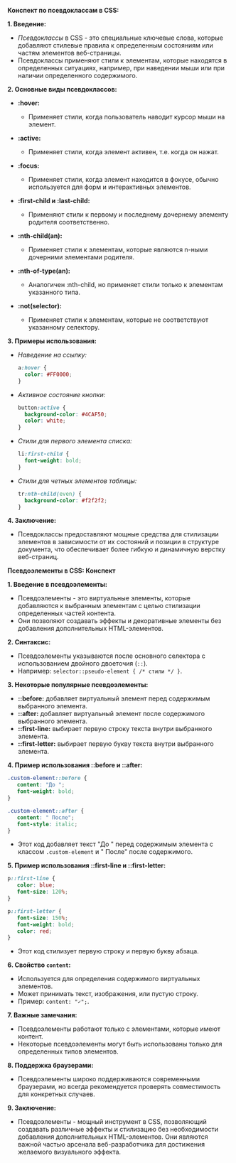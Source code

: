 **Конспект по псевдоклассам в CSS:**

**1. Введение:**
   - *Псевдоклассы* в CSS - это специальные ключевые слова, которые добавляют стилевые правила к определенным состояниям или частям элементов веб-страницы.
   - Псевдоклассы применяют стили к элементам, которые находятся в определенных ситуациях, например, при наведении мыши или при наличии определенного содержимого.

**2. Основные виды псевдоклассов:**

   - **:hover:**
     - Применяет стили, когда пользователь наводит курсор мыши на элемент.

   - **:active:**
     - Применяет стили, когда элемент активен, т.е. когда он нажат.

   - **:focus:**
     - Применяет стили, когда элемент находится в фокусе, обычно используется для форм и интерактивных элементов.

   - **:first-child и :last-child:**
     - Применяют стили к первому и последнему дочернему элементу родителя соответственно.

   - **:nth-child(an):**
     - Применяет стили к элементам, которые являются n-ными дочерними элементами родителя.

   - **:nth-of-type(an):**
     - Аналогичен :nth-child, но применяет стили только к элементам указанного типа.

   - **:not(selector):**
     - Применяет стили к элементам, которые не соответствуют указанному селектору.

**3. Примеры использования:**

   - *Наведение на ссылку:*
     ```css
     a:hover {
       color: #FF0000;
     }
     ```

   - *Активное состояние кнопки:*
     ```css
     button:active {
       background-color: #4CAF50;
       color: white;
     }
     ```

   - *Стили для первого элемента списка:*
     ```css
     li:first-child {
       font-weight: bold;
     }
     ```

   - *Стили для четных элементов таблицы:*
     ```css
     tr:nth-child(even) {
       background-color: #f2f2f2;
     }
     ```

**4. Заключение:**
   - Псевдоклассы предоставляют мощные средства для стилизации элементов в зависимости от их состояний и позиции в структуре документа, что обеспечивает более гибкую и динамичную верстку веб-страниц.

**Псевдоэлементы в CSS: Конспект**

**1. Введение в псевдоэлементы:**
   - Псевдоэлементы - это виртуальные элементы, которые добавляются к выбранным элементам с целью стилизации определенных частей контента.
   - Они позволяют создавать эффекты и декоративные элементы без добавления дополнительных HTML-элементов.

**2. Синтаксис:**
   - Псевдоэлементы указываются после основного селектора с использованием двойного двоеточия (`::`).
   - Например: `selector::pseudo-element { /* стили */ }`.

**3. Некоторые популярные псевдоэлементы:**
   - **::before:** добавляет виртуальный элемент перед содержимым выбранного элемента.
   - **::after:** добавляет виртуальный элемент после содержимого выбранного элемента.
   - **::first-line:** выбирает первую строку текста внутри выбранного элемента.
   - **::first-letter:** выбирает первую букву текста внутри выбранного элемента.

**4. Пример использования ::before и ::after:**
   ```css
   .custom-element::before {
      content: "До ";
      font-weight: bold;
   }

   .custom-element::after {
      content: " После";
      font-style: italic;
   }
   ```
   - Этот код добавляет текст "До " перед содержимым элемента с классом `.custom-element` и " После" после содержимого.

**5. Пример использования ::first-line и ::first-letter:**
   ```css
   p::first-line {
      color: blue;
      font-size: 120%;
   }

   p::first-letter {
      font-size: 150%;
      font-weight: bold;
      color: red;
   }
   ```
   - Этот код стилизует первую строку и первую букву абзаца.

**6. Свойство `content`:**
   - Используется для определения содержимого виртуальных элементов.
   - Может принимать текст, изображения, или пустую строку.
   - Пример: `content: "✓";`.

**7. Важные замечания:**
   - Псевдоэлементы работают только с элементами, которые имеют контент.
   - Некоторые псевдоэлементы могут быть использованы только для определенных типов элементов.

**8. Поддержка браузерами:**
   - Псевдоэлементы широко поддерживаются современными браузерами, но всегда рекомендуется проверять совместимость для конкретных случаев.

**9. Заключение:**
   - Псевдоэлементы - мощный инструмент в CSS, позволяющий создавать различные эффекты и стилизацию без необходимости добавления дополнительных HTML-элементов. Они являются важной частью арсенала веб-разработчика для достижения желаемого визуального эффекта.